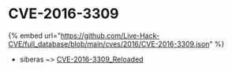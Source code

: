 # CVE-2016-3309
{% embed url="https://github.com/Live-Hack-CVE/full_database/blob/main/cves/2016/CVE-2016-3309.json" %}

* siberas ~> [CVE-2016-3309_Reloaded](https://www.alice-snow.ru/2016/database/cve-2016-3309/cve-2016-3309_reloaded-siberas)